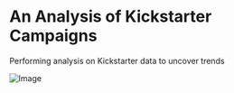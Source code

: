 # An Analysis of Kickstarter Campaigns
Performing analysis on Kickstarter data to uncover trends

![Image](https://github.com/nluna96/kickstarter-analysis/Picture1.png)

